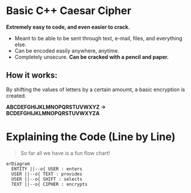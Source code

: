 # Basic C++ Caesar Cipher
**Extremely easy to code, and even easier to crack.**
- Meant to be able to be sent through text, e-mail, files, and everything else.
- Can be encoded easily anywhere, anytime.
- Completely unsecure. **Can be cracked with a pencil and paper.**
## How it works:
By shifting the values of letters by a certain amoumt, a basic encryption is created.

**ABCDEFGHIJKLMNOPQRSTUVWXYZ → BCDEFGHIJKLMNOPQRSTUVWXYZA**
# 	Explaining the Code (Line by Line)
> So far all we have is a fun flow chart!
```mermaid
erDiagram
  ENTITY ||--o{ USER : enters
  USER ||--o{ TEXT : provides
  USER ||--o{ SHIFT : selects
  TEXT ||--o{ CIPHER : encrypts
```
